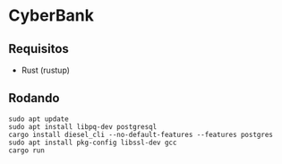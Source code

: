 # CyberBank

## Requisitos

- Rust (rustup)

## Rodando

```sudo apt update``` <br>
```sudo apt install libpq-dev postgresql``` <br>
```cargo install diesel_cli --no-default-features --features postgres``` <br>
```sudo apt install pkg-config libssl-dev gcc ``` <br>
```cargo run```

